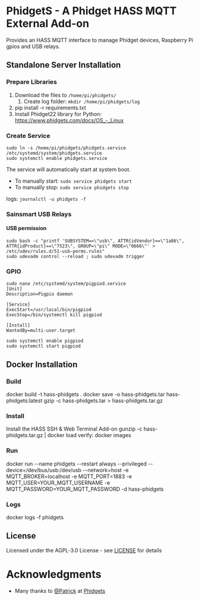 # PhidgetS - A Phidget HASS MQTT External Add-on
Provides an HASS MQTT interface to manage Phidget devices, Raspberry Pi gpios and USB relays.

## Standalone Server Installation
### Prepare Libraries
1. Download the files to `/home/pi/phidgets/` 
    1. Create log folder: `mkdir /home/pi/phidgets/log`
2. pip install -r requirements.txt
3. Install Phidget22 library for Python:
    https://www.phidgets.com/docs/OS_-_Linux

### Create Service
```
sudo ln -s /home/pi/phidgets/phidgets.service /etc/systemd/system/phidgets.service
sudo systemctl enable phidgets.service
```
The service will automatically start at system boot.
* To manually start:
`sudo service phidgets start`
* To manually stop:
`sudo service phidgets stop`

logs: ``` journalctl -u phidgets -f ```

### Sainsmart USB Relays
#### USB permission
```
sudo bash -c "printf 'SUBSYSTEM==\"usb\", ATTR{idVendor}==\"1a86\", ATTR{idProduct}==\"7523\", GROUP=\"pi\" MODE=\"0666\"' > /etc/udev/rules.d/51-usb-perms.rules"
sudo udevadm control --reload ; sudo udevadm trigger
```

### GPIO
```
sudo nano /etc/systemd/system/pigpiod.service
[Unit]
Description=Pigpio daemon

[Service]
ExecStart=/usr/local/bin/pigpiod
ExecStop=/bin/systemctl kill pigpiod

[Install]
WantedBy=multi-user.target

sudo systemctl enable pigpiod
sudo systemctl start pigpiod
```

## Docker Installation
### Build
docker build -t hass-phidgets .
docker save -o hass-phidgets.tar hass-phidgets:latest
gzip -c hass-phidgets.tar > hass-phidgets.tar.gz

### Install
Install the HASS SSH & Web Terminal Add-on
gunzip -c hass-phidgets.tar.gz | docker load
verify: docker images

### Run
docker run --name phidgets --restart always --privileged --device=/dev/bus/usb:/dev/usb --network=host -e MQTT_BROKER=localhost -e MQTT_PORT=1883 -e MQTT_USER=YOUR_MQTT_USERNAME -e MQTT_PASSWORD=YOUR_MQTT_PASSWORD -d hass-phidgets

### Logs
docker logs -f phidgets

## License
Licensed under the AGPL-3.0 License - see [LICENSE](LICENSE) for details

# Acknowledgments
* Many thanks to [@Patrick](https://www.phidgets.com/phorum/memberlist.php?mode=viewprofile&u=558) at [Phidgets](https://www.phidgets.com)
